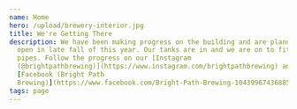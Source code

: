 ```yaml
---
name: Home
hero: /upload/brewery-interior.jpg
title: We're Getting There
description: We have been making progress on the building and are planning to
  open in late fall of this year. Our tanks are in and we are on to fitting the
  pipes. Follow the progress on our [Instagram
  (@brightpathbrewing)](https://www.instagram.com/brightpathbrewing) and
  [Facebook (Bright Path
  Brewing)](https://www.facebook.com/Bright-Path-Brewing-104399674368859) pages.
tags: page
---
```

